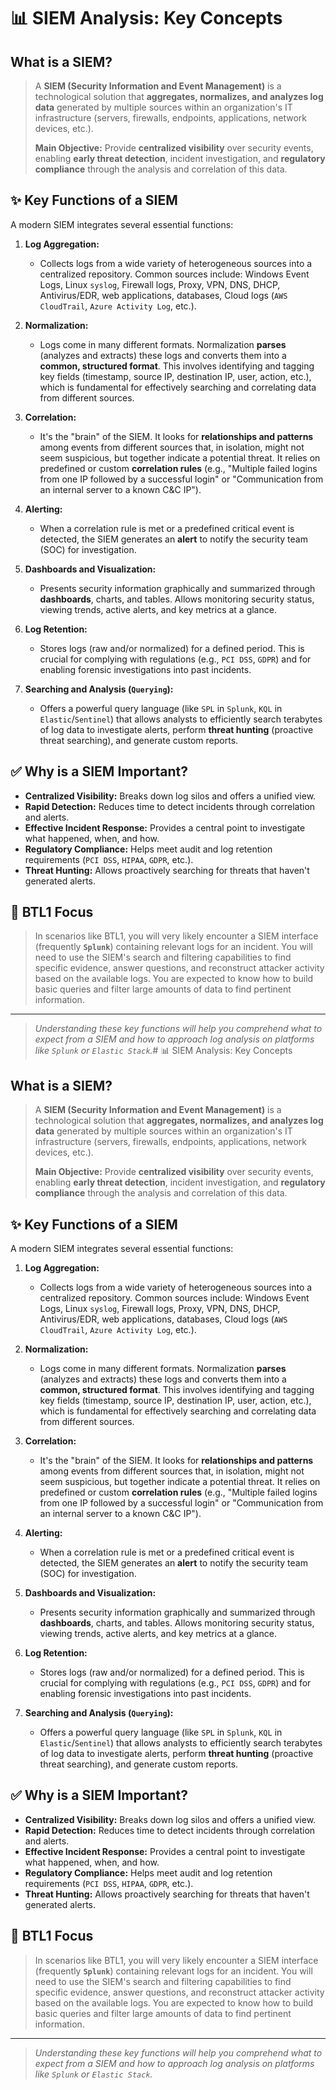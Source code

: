 # 📊 SIEM Analysis: Key Concepts

## What is a SIEM?

> A **SIEM (Security Information and Event Management)** is a technological solution that **aggregates, normalizes, and analyzes log data** generated by multiple sources within an organization's IT infrastructure (servers, firewalls, endpoints, applications, network devices, etc.).
>
> **Main Objective:** Provide **centralized visibility** over security events, enabling **early threat detection**, incident investigation, and **regulatory compliance** through the analysis and correlation of this data.

## ✨ Key Functions of a SIEM

A modern SIEM integrates several essential functions:

1.  **Log Aggregation:**
    * Collects logs from a wide variety of heterogeneous sources into a centralized repository. Common sources include: Windows Event Logs, Linux `syslog`, Firewall logs, Proxy, VPN, DNS, DHCP, Antivirus/EDR, web applications, databases, Cloud logs (`AWS CloudTrail`, `Azure Activity Log`, etc.).

2.  **Normalization:**
    * Logs come in many different formats. Normalization **parses** (analyzes and extracts) these logs and converts them into a **common, structured format**. This involves identifying and tagging key fields (timestamp, source IP, destination IP, user, action, etc.), which is fundamental for effectively searching and correlating data from different sources.

3.  **Correlation:**
    * It's the "brain" of the SIEM. It looks for **relationships and patterns** among events from different sources that, in isolation, might not seem suspicious, but together indicate a potential threat. It relies on predefined or custom **correlation rules** (e.g., "Multiple failed logins from one IP followed by a successful login" or "Communication from an internal server to a known C&C IP").

4.  **Alerting:**
    * When a correlation rule is met or a predefined critical event is detected, the SIEM generates an **alert** to notify the security team (SOC) for investigation.

5.  **Dashboards and Visualization:**
    * Presents security information graphically and summarized through **dashboards**, charts, and tables. Allows monitoring security status, viewing trends, active alerts, and key metrics at a glance.

6.  **Log Retention:**
    * Stores logs (raw and/or normalized) for a defined period. This is crucial for complying with regulations (e.g., `PCI DSS`, `GDPR`) and for enabling forensic investigations into past incidents.

7.  **Searching and Analysis (`Querying`):**
    * Offers a powerful query language (like `SPL` in `Splunk`, `KQL` in `Elastic`/`Sentinel`) that allows analysts to efficiently search terabytes of log data to investigate alerts, perform **threat hunting** (proactive threat searching), and generate custom reports.

## ✅ Why is a SIEM Important?

* **Centralized Visibility:** Breaks down log silos and offers a unified view.
* **Rapid Detection:** Reduces time to detect incidents through correlation and alerts.
* **Effective Incident Response:** Provides a central point to investigate what happened, when, and how.
* **Regulatory Compliance:** Helps meet audit and log retention requirements (`PCI DSS`, `HIPAA`, `GDPR`, etc.).
* **Threat Hunting:** Allows proactively searching for threats that haven't generated alerts.

## 🎯 BTL1 Focus

> In scenarios like BTL1, you will very likely encounter a SIEM interface (frequently **`Splunk`**) containing relevant logs for an incident. You will need to use the SIEM's search and filtering capabilities to find specific evidence, answer questions, and reconstruct attacker activity based on the available logs. You are expected to know how to build basic queries and filter large amounts of data to find pertinent information.

---

> _Understanding these key functions will help you comprehend what to expect from a SIEM and how to approach log analysis on platforms like `Splunk` or `Elastic Stack`._# 📊 SIEM Analysis: Key Concepts

## What is a SIEM?

> A **SIEM (Security Information and Event Management)** is a technological solution that **aggregates, normalizes, and analyzes log data** generated by multiple sources within an organization's IT infrastructure (servers, firewalls, endpoints, applications, network devices, etc.).
>
> **Main Objective:** Provide **centralized visibility** over security events, enabling **early threat detection**, incident investigation, and **regulatory compliance** through the analysis and correlation of this data.

## ✨ Key Functions of a SIEM

A modern SIEM integrates several essential functions:

1.  **Log Aggregation:**
    * Collects logs from a wide variety of heterogeneous sources into a centralized repository. Common sources include: Windows Event Logs, Linux `syslog`, Firewall logs, Proxy, VPN, DNS, DHCP, Antivirus/EDR, web applications, databases, Cloud logs (`AWS CloudTrail`, `Azure Activity Log`, etc.).

2.  **Normalization:**
    * Logs come in many different formats. Normalization **parses** (analyzes and extracts) these logs and converts them into a **common, structured format**. This involves identifying and tagging key fields (timestamp, source IP, destination IP, user, action, etc.), which is fundamental for effectively searching and correlating data from different sources.

3.  **Correlation:**
    * It's the "brain" of the SIEM. It looks for **relationships and patterns** among events from different sources that, in isolation, might not seem suspicious, but together indicate a potential threat. It relies on predefined or custom **correlation rules** (e.g., "Multiple failed logins from one IP followed by a successful login" or "Communication from an internal server to a known C&C IP").

4.  **Alerting:**
    * When a correlation rule is met or a predefined critical event is detected, the SIEM generates an **alert** to notify the security team (SOC) for investigation.

5.  **Dashboards and Visualization:**
    * Presents security information graphically and summarized through **dashboards**, charts, and tables. Allows monitoring security status, viewing trends, active alerts, and key metrics at a glance.

6.  **Log Retention:**
    * Stores logs (raw and/or normalized) for a defined period. This is crucial for complying with regulations (e.g., `PCI DSS`, `GDPR`) and for enabling forensic investigations into past incidents.

7.  **Searching and Analysis (`Querying`):**
    * Offers a powerful query language (like `SPL` in `Splunk`, `KQL` in `Elastic`/`Sentinel`) that allows analysts to efficiently search terabytes of log data to investigate alerts, perform **threat hunting** (proactive threat searching), and generate custom reports.

## ✅ Why is a SIEM Important?

* **Centralized Visibility:** Breaks down log silos and offers a unified view.
* **Rapid Detection:** Reduces time to detect incidents through correlation and alerts.
* **Effective Incident Response:** Provides a central point to investigate what happened, when, and how.
* **Regulatory Compliance:** Helps meet audit and log retention requirements (`PCI DSS`, `HIPAA`, `GDPR`, etc.).
* **Threat Hunting:** Allows proactively searching for threats that haven't generated alerts.

## 🎯 BTL1 Focus

> In scenarios like BTL1, you will very likely encounter a SIEM interface (frequently **`Splunk`**) containing relevant logs for an incident. You will need to use the SIEM's search and filtering capabilities to find specific evidence, answer questions, and reconstruct attacker activity based on the available logs. You are expected to know how to build basic queries and filter large amounts of data to find pertinent information.

---

> _Understanding these key functions will help you comprehend what to expect from a SIEM and how to approach log analysis on platforms like `Splunk` or `Elastic Stack`._